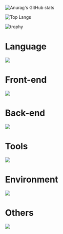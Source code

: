 ![Anurag's GitHub stats](https://github-readme-stats.vercel.app/api?username=e1q23079&show_icons=true&theme=transparent)

![Top Langs](https://github-readme-stats.vercel.app/api/top-langs/?username=e1q23079)

![trophy](https://github-profile-trophy.vercel.app/?username=e1q23079)

# Language
![](https://skillicons.dev/icons?i=c,py,java,js,ts,arduino,ruby)
# Front-end
![](https://skillicons.dev/icons?i=html,css,bootstrap,js,react)
# Back-end
![](https://skillicons.dev/icons?i=docker,flask,nodejs,express,mysql,sqlite,nginx,bots,azure)
# Tools
![](https://skillicons.dev/icons?i=git,github,githubactions,vscode,visualstudio,androidstudio,npm,discord,notion,powershell,bash,figma,postman)
# Environment
![](https://skillicons.dev/icons?i=linux,ubuntu,raspberrypi)
# Others
![](https://skillicons.dev/icons?i=md,svg,opencv,pytorch)
